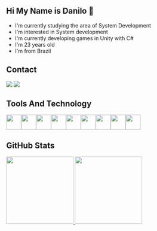

## Hi My Name is Danilo 👋

- I'm currently studying the area of ​​System Development
- I'm interested in System development
- I'm currently developing games in Unity with C#
- I'm 23 years old
- I'm from Brazil

## Contact

<div>
  <a href="mailto:contato@seu-usuário-aqui"><img loading="lazy" src="https://img.shields.io/badge/Gmail-D14836?style=for-the-badge&logo=gmail&logoColor=white" target="_blank"></a>
  <a href="https://www.linkedin.com/in/danilo-dias-de-souza-639171269/" target="_blank"><img loading="lazy" src="https://img.shields.io/badge/-LinkedIn-%230077B5?style=for-the-badge&logo=linkedin&logoColor=white" target="_blank"></a>   
</div>

## Tools And Technology

<div style="display: flex; flex-direction: row;">
  <img width="40" height="40" src="https://cdn.jsdelivr.net/gh/devicons/devicon@latest/icons/csharp/csharp-original.svg" /> 
  <img width="40" height="40" src="https://cdn.jsdelivr.net/gh/devicons/devicon@latest/icons/javascript/javascript-original.svg" /> 
  <img width="40" height="40" src="https://cdn.jsdelivr.net/gh/devicons/devicon@latest/icons/java/java-original.svg" />
  <img width="40" height="40" src="https://cdn.jsdelivr.net/gh/devicons/devicon@latest/icons/php/php-original.svg" />
  <img width="40" height="40" src="https://cdn.jsdelivr.net/gh/devicons/devicon@latest/icons/azuresqldatabase/azuresqldatabase-original.svg" />      
  <img width="40" height="40" src="https://cdn.jsdelivr.net/gh/devicons/devicon@latest/icons/c/c-original.svg" />            
  <img width="40" height="40" src="https://cdn.jsdelivr.net/gh/devicons/devicon@latest/icons/css3/css3-original.svg" />        
  <img width="40" height="40" src="https://cdn.jsdelivr.net/gh/devicons/devicon@latest/icons/html5/html5-original.svg" />
  <img width="40" height="40" src="https://cdn.jsdelivr.net/gh/devicons/devicon@latest/icons/git/git-original.svg" />
               
</div>

## GitHub Stats 

<div style="display: flex; flex-direction: row;">
  <a href="https://github.com/TDaniloJ">
  <img loading="lazy" height="180em" src="https://github-readme-stats.vercel.app/api/top-langs/?username=TDaniloJ&layout=compact&langs_count=7&theme=dracula"/>
  <img loading="lazy" height="180em" src="https://github-readme-stats.vercel.app/api?username=TDaniloJ&show_icons=true&theme=dracula&include_all_commits=true&count_private=true"/>
</div>

